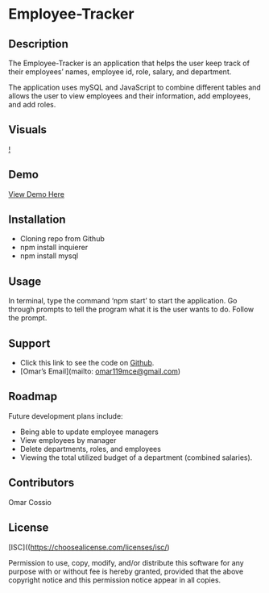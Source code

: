 # Employee-Tracker

## Description
The Employee-Tracker is an application that helps the user keep track of their employees’ names, employee id, role, salary, and department. 

The application uses mySQL and JavaScript to combine different tables and allows the user to view employees and their information, add employees, and add roles. 

## Visuals
[! ]()

## Demo
[View Demo Here]()

## Installation
* Cloning repo from Github
* npm install inquierer
* npm install mysql

## Usage
In terminal, type the command ‘npm start’ to start the application. Go through prompts to tell the program what it is the user wants to do. Follow the prompt. 

## Support
* Click this link to see the code on [Github]().
* [Omar’s Email](mailto: omar119mce@gmail.com)

## Roadmap
Future development plans include: 
* Being able to update employee managers
* View employees by manager
* Delete departments, roles, and employees
* Viewing the total utilized budget of a department (combined salaries).


## Contributors
Omar Cossio

## License
[ISC]((https://choosealicense.com/licenses/isc/)

Permission to use, copy, modify, and/or distribute this software for any purpose with or without fee is hereby granted, provided that the above copyright notice and this permission notice appear in all copies.
